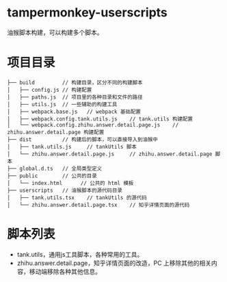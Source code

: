 # tampermonkey-userscripts

油猴脚本构建，可以构建多个脚本。

# 项目目录

```text
├── build         // 构建目录，区分不同的构建脚本
│   ├── config.js // 构建配置
│   ├── paths.js  // 项目里的各种目录和文件的路径
│   ├── utils.js  // 一些辅助的构建工具
│   ├── webpack.base.js   // webpack 基础配置
│   ├── webpack.config.tank.utils.js    // tank.utils 构建配置
│   └── webpack.config.zhihu.answer.detail.page.js    // zhihu.answer.detail.page 构建配置
├── dist          // 构建后的脚本，可以直接导入到油猴中
│   ├── tank.utils.js     // tankUtils 脚本
│   └── zhihu.answer.detail.page.js     // zhihu.answer.detail.page 脚本
├── global.d.ts   // 全局类型定义
├── public        // 公共的目录
│   └── index.html      // 公共的 html 模板
├── userscripts   // 油猴脚本的源代码目录
│   ├── tank.utils.tsx    // tankUtils 的源代码
│   └── zhihu.answer.detail.page.tsx    // 知乎详情页面的源代码
```

# 脚本列表

- tank.utils，通用js工具脚本，各种常用的工具。
- zhihu.answer.detail.page，知乎详情页面的改造，PC 上移除其他的相关内容，移动端移除各种其他信息。
